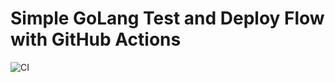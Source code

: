 # Simple GoLang Test and Deploy Flow with GitHub Actions

![CI](https://github.com/ffahri/actions/workflows/CI/badge.svg?branch=master)
